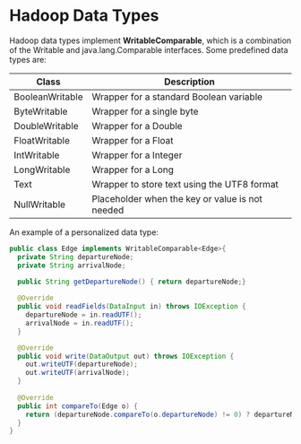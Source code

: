 Hadoop Data Types
===

Hadoop data types implement **WritableComparable**, which is a combination of the Writable and java.lang.Comparable<T> interfaces. 
Some predefined data types are:

|__Class__|__Description__|
----------|----------------
|BooleanWritable| Wrapper for a standard Boolean variable|  
|ByteWritable| Wrapper for a single byte|
|DoubleWritable| Wrapper for a Double|
|FloatWritable| Wrapper for a Float|
|IntWritable| Wrapper for a Integer|
|LongWritable| Wrapper for a Long|
|Text| Wrapper to store text using the UTF8 format|
|NullWritable| Placeholder when the key or value is not needed|


An example of a personalized data type:  
```Java
public class Edge implements WritableComparable<Edge>{
  private String departureNode;
  private String arrivalNode;
  
  public String getDepartureNode() { return departureNode;}

  @Override
  public void readFields(DataInput in) throws IOException {
    departureNode = in.readUTF();
    arrivalNode = in.readUTF();
  }

  @Override
  public void write(DataOutput out) throws IOException {
    out.writeUTF(departureNode);
    out.writeUTF(arrivalNode);
  }
  
  @Override
  public int compareTo(Edge o) {
    return (departureNode.compareTo(o.departureNode) != 0) ? departureNode.compareTo(o.departureNode): arrivalNode.compareTo(o.arrivalNode);
  }
}
```
